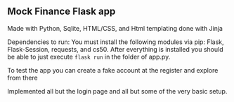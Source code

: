 ## Mock Finance Flask app
Made with Python, Sqlite, HTML/CSS, and Html templating done with Jinja

Dependencies to run: You must install the following modules via pip: Flask, Flask-Session, requests, and cs50.
After everything is installed you should be able to just execute `flask run` in the folder of app.py.

To test the app you can create a fake account at the register and explore from there

Implemented all but the login page and all but some of the very basic setup.
